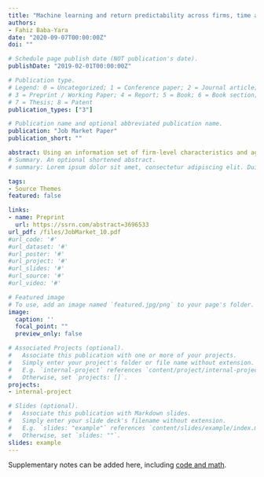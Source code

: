 ```yaml
---
title: "Machine learning and return predictability across firms, time and portfolios (JMP)"
authors:
- Fahiz Baba-Yara 
date: "2020-09-07T00:00:00Z"
doi: ""

# Schedule page publish date (NOT publication's date).
publishDate: "2019-02-01T00:00:00Z"

# Publication type.
# Legend: 0 = Uncategorized; 1 = Conference paper; 2 = Journal article;
# 3 = Preprint / Working Paper; 4 = Report; 5 = Book; 6 = Book section;
# 7 = Thesis; 8 = Patent
publication_types: ["3"]

# Publication name and optional abbreviated publication name.
publication: "Job Market Paper"
publication_short: ""

abstract: Using an information set of firm-level characteristics and aggregate-variables, we show that stock returns as far out as ten years are predictable using a neural network forecasting model. The strength of this predictability is highest in the short-run and falls with horizon. We disentangle the nature of these forecasts and show that most of the predictability we uncover comes from predicting the dominant factor in the pool of stocks; the equally weighted market return. We find that time-series variation in relative stock returns is only predictable in the short-run, consistent with the fact that longer-term discount rates do not vary much across firms. Finally, we show that a neural network model that closely adheres to economic theory generates forecasts that more robustly predict returns to the aggregate market and long-short characteristic sorted portfolios.
# Summary. An optional shortened abstract.
# summary: Lorem ipsum dolor sit amet, consectetur adipiscing elit. Duis posuere tellus ac convallis placerat. Proin tincidunt magna sed ex sollicitudin condimentum.

tags:
- Source Themes
featured: false

links:
- name: Preprint
  url: https://ssrn.com/abstract=3696533 
url_pdf: /files/JobMarket_10.pdf
#url_code: '#'
#url_dataset: '#'
#url_poster: '#'
#url_project: '#'
#url_slides: '#'
#url_source: '#'
#url_video: '#'

# Featured image
# To use, add an image named `featured.jpg/png` to your page's folder. 
image:
  caption: ''  
  focal_point: ""
  preview_only: false

# Associated Projects (optional).
#   Associate this publication with one or more of your projects.
#   Simply enter your project's folder or file name without extension.
#   E.g. `internal-project` references `content/project/internal-project/index.md`.
#   Otherwise, set `projects: []`.
projects:
- internal-project

# Slides (optional).
#   Associate this publication with Markdown slides.
#   Simply enter your slide deck's filename without extension.
#   E.g. `slides: "example"` references `content/slides/example/index.md`.
#   Otherwise, set `slides: ""`.
slides: example
--- 
```


Supplementary notes can be added here, including [code and math](https://sourcethemes.com/academic/docs/writing-markdown-latex/).
